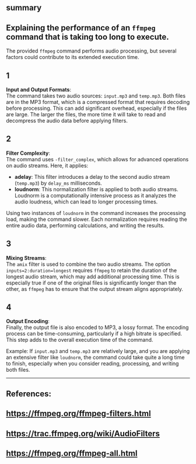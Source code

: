## summary 
Explaining the performance of an `ffmpeg` command that is taking too long to execute. <br>
---

The provided `ffmpeg` command performs audio processing, but several factors could contribute to its extended execution time.

1  
---  
**Input and Output Formats**:  
The command takes two audio sources: `input.mp3` and `temp.mp3`. Both files are in the MP3 format, which is a compressed format that requires decoding before processing. This can add significant overhead, especially if the files are large. The larger the files, the more time it will take to read and decompress the audio data before applying filters.

2  
---  
**Filter Complexity**:  
The command uses `-filter_complex`, which allows for advanced operations on audio streams. Here, it applies:

   - **adelay**: This filter introduces a delay to the second audio stream (`temp.mp3`) by `delay_ms` milliseconds.
   - **loudnorm**: This normalization filter is applied to both audio streams. Loudnorm is a computationally intensive process as it analyzes the audio loudness, which can lead to longer processing times.

Using two instances of `loudnorm` in the command increases the processing load, making the command slower. Each normalization requires reading the entire audio data, performing calculations, and writing the results.

3  
---  
**Mixing Streams**:  
The `amix` filter is used to combine the two audio streams. The option `inputs=2:duration=longest` requires `ffmpeg` to retain the duration of the longest audio stream, which may add additional processing time. This is especially true if one of the original files is significantly longer than the other, as `ffmpeg` has to ensure that the output stream aligns appropriately.

4  
---  
**Output Encoding**:  
Finally, the output file is also encoded to MP3, a lossy format. The encoding process can be time-consuming, particularly if a high bitrate is specified. This step adds to the overall execution time of the command.

Example:
If `input.mp3` and `temp.mp3` are relatively large, and you are applying an extensive filter like `loudnorm`, the command could take quite a long time to finish, especially when you consider reading, processing, and writing both files.

---

## References:
## https://ffmpeg.org/ffmpeg-filters.html
## https://trac.ffmpeg.org/wiki/AudioFilters
## https://ffmpeg.org/ffmpeg-all.html